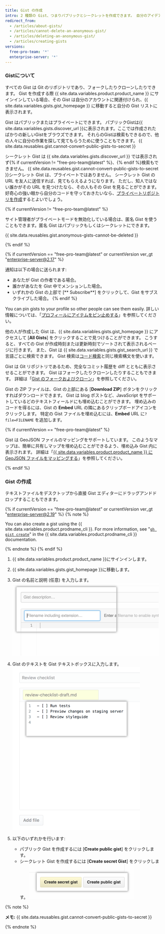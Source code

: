 ```yaml
---
title: Gist の作成
intro: 2 種類の Gist、つまりパブリックとシークレットを作成できます。 自分のアイデアを共有する準備ができていればパブリック Gist を、まだの場合はシークレット Gist を作成します。
redirect_from:
  - /articles/about-gists/
  - /articles/cannot-delete-an-anonymous-gist/
  - /articles/deleting-an-anonymous-gist/
  - /articles/creating-gists
versions:
  free-pro-team: '*'
  enterprise-server: '*'
---
```


### Gistについて

すべての Gist は Git のリポジトリであり、フォークしたりクローンしたりできます。 Gist を作成する際 {{ site.data.variables.product.product_name }} にサインインしている場合、その Gist は自分のアカウントに関連付けられ、{{ site.data.variables.gists.gist_homepage }} に移動すると自分の Gist リストに表示されます。

Gist はパブリックまたはプライベートにできます。 パブリックGistは{{ site.data.variables.gists.discover_url }}に表示されます。ここでは作成されたばかりの新しいGistをブラウズできます。 それらのGistは検索もできるので、他の人々に自分の作業を探して見てもらうために使うこともできます。 {{ site.data.reusables.gist.cannot-convert-public-gists-to-secret }}

シークレット Gist は {{ site.data.variables.gists.discover_url }} では表示されず{% if currentVersion != "free-pro-team@latest" %}、{% endif %}検索もできません。 {{ site.data.reusables.gist.cannot-convert-public-gists-to-secret }}シークレット Gist は、プライベートではありません。 シークレット Gist の URL を友人に送信すれば、見てもらえるようになります。 ただし、知人ではない誰かがその URL を見つけたなら、その人もその Gist を見ることができます。 好奇心の強い眼から自分のコードを守っておきたいなら、[プライベートリポジトリを作成](/articles/creating-a-new-repository)するとよいでしょう。

{% if currentVersion != "free-pro-team@latest" %}

サイト管理者がプライベートモードを無効化している場合は、匿名 Gist を使うこともできます。匿名 Gist はパブリックもしくはシークレットにできます。

{{ site.data.reusables.gist.anonymous-gists-cannot-be-deleted }}

{% endif %}

{% if currentVersion == "free-pro-team@latest" or currentVersion ver_gt "enterprise-server@2.17" %}

通知は以下の場合に送られます:
- あなたが Gist の作者である場合。
- 誰かがあなたを Gist 中でメンションした場合。
- いずれかの Gist の上部で [** Subscribe**] をクリックして、Gist をサブスクライブした場合。
{% endif %}

You can pin gists to your profile so other people can see them easily. 詳しい情報については、「[プロフィールにアイテムをピン止めする](/articles/pinning-items-to-your-profile)」を参照してください。

他の人が作成した Gist は、{{ site.data.variables.gists.gist_homepage }} にアクセスして [**All Gists**] をクリックすることで見つけることができます。 こうすると、すべての Gist が作成時刻または更新時刻でソートされて表示されるページに行きます。 また、Gist は {{ site.data.variables.gists.gist_search_url }} で言語ごとに検索できます。 Gist 検索は[コード検索](/articles/searching-code)と同じ検索構文を使います。

Gist は Git リポジトリであるため、完全なコミット履歴を diff とともに表示させることができます。 Gist はフォークしたりクローンしたりすることもできます。 詳細は「[Gist のフォークおよびクローン](/articles/forking-and-cloning-gists)」を参照してください。

Gist の ZIP ファイルは、Gist の上部にある [**Download ZIP**] ボタンをクリックすればダウンロードできます。 Gist は blog ポストなど、JavaScript をサポートしているどのテキストフィールドにも埋め込むことができます。 埋め込みのコードを得るには、Gist の **Embed** URL の隣にあるクリップボードアイコンをクリックします。 特定の Gist ファイルを埋め込むには、**Embed** URL に`?file=FILENAME` を追加します。

{% if currentVersion == "free-pro-team@latest" %}

Gist は GeoJSON ファイルのマッピングをサポートしています。 このようなマップは、簡単に共有しマップを埋め込むことができるよう、埋め込み Gist 内に表示されます。 詳細は「[{{ site.data.variables.product.product_name }} に GeoJSON ファイルをマッピングする](/articles/mapping-geojson-files-on-github)」を参照してください。

{% endif %}

### Gist の作成

テキストファイルをデスクトップから直接 Gist エディターにドラッグアンドドロップすることもできます。

{% if currentVersion == "free-pro-team@latest" or currentVersion ver_gt "enterprise-server@2.19" %}
{% note %}

You can also create a gist using the {{ site.data.variables.product.prodname_cli }}. For more information, see "[`gh gist create`](https://cli.github.com/manual/gh_gist_create)" in the {{ site.data.variables.product.prodname_cli }} documentation.

{% endnote %}
{% endif %}

1. {{ site.data.variables.product.product_name }}にサインインします。
2. {{ site.data.variables.gists.gist_homepage }}に移動します。
3. Gist の名前と説明 (任意) を入力します。 ![Gist の名前と説明](/assets/images/help/gist/gist_name_description.png)

4. Gist のテキストを Gist テキストボックスに入力します。 ![Gist テキストボックス](/assets/images/help/gist/gist_text_box.png)

5. 以下のいずれかを行います:
    - パブリック Gist を作成するには [**Create public gist**] をクリックします。
    - シークレット Gist を作成するには [**Create secret Gist**] をクリックします。 ![Gist 作成ボタン](/assets/images/help/gist/gist_create_btn.png)

  {% note %}

  **メモ:** {{ site.data.reusables.gist.cannot-convert-public-gists-to-secret }}

  {% endnote %}
